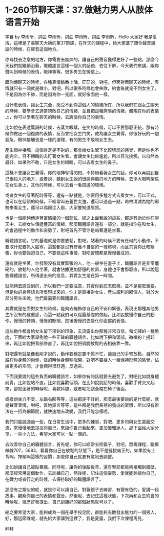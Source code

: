 # 1-260节聊天课：37.做魅力男人从肢体语言开始

字幕 by 李雨昕，詞曲 李雨昕，詞曲 李雨昕，詞曲 李雨昕，Hello 大家好 我是夏洛，這裡是了美聊天大師的第37節課，在昨天的課程中，給大家講了跟你聲音說話的時候，在聲音這個地方。

你尋找去注意的地方，你需要去無煉的，讓自己的聲音變得更好了一些點，那麼今天我們就繼續沿著，職體語言這樣一個大的話題，去往下解，今天我們來講，跟你聲叫到時候的表情，眼神等等，很多男生在微信上。

跟你傳聊天的時候，各種表情輪番上陣，茫茫的，對吧，但面對面聊天的時候，表情就只有一個就是微小，對吧，所以很多時候也會失敗，約會後就見不到女生了，不是因為你不帥，而是因為你一見面，就好像面他一樣。

沒什麼表情，讓女生完全，感受不到你這個人的情緒所在，所以我們在跟女生聊天的時候，要學會去適當誇敗自己的情緒，並且把這種誇張的情緒，體現在你的表情上，你可以學著在聊天的時候，去誇張你自己的表情。

比如說在表達驚訝的時候，去蒸大眼睛，在笑的時候，可以不要那麼正統，那有時候你做出一個復誇的表情，反而會把女生鬥笑，成為讓女生覺得，你很好玩的一個氣急，眼神接觸也是一樣的道理，有的男生不敢和女生去。

產生眼神接觸，這個肯定是不對的，那會給女生留下比較切弱的感覺，但是你也不能完全，目不轉睛的去盯著女生看，會讓女生比較尷尬，所以目光接觸，以自然為最好，如果你不敢，只是女生的眼睛，可以去看女生的鼻子。

這樣不會讓女生覺得，你的眼神奪得閃閃，不持續看著女生的話，你可以再說到自己很投入的地方，或者說，聽到女生說的很感興趣的地方的時候，去爭大眼睛聚焦在女生身上，其他的時候，可以去看一看周邊的環境。

或者女生的穿著配時等等，還有一點就是，你要用多種方式去看女生，可以正式，也可以在低頭的時候，不經常叫去養世太強，還可以通過一點，略帶清滅為她的邪勢來看女生，還可以偶爾注入眉，大家要知道眉貿。

也是一個能夠傳達豐富情緒的一個部位，總之上面我說的這些，都是有助於你在聊天中，去給女生傳遞豐富的情緒，那麼職體語言還有一部分，就是指你在和女生，約會過程中的動作和姿勢了，對吧首先不管你是站著還是坐著。

職體語言呢，它的基礎就是你要放鬆，對吧，站著的時候不要有任何的小動作，不要取什麼要抓人腦塞，這些都是沒有修養不自信的一種體現，而且其實你比較緊張，你也要強迫自己，不要做這件事情，對吧習慣都是慢慢養成的。

還有就是坐著，你發現沒有其實緊張的人，他一般坐在盪子上，職體語言是非常僵硬的，放鬆的人他坐著，就會佔據更加舒服的位置，身體也不會那麼直，所以說這些職體語言，所傳達出來的信息，其實女生是在第一時間。

就能夠去感受到的，所以我們一定要注意，其實你到底怎麼樣，並不是那麼重要，但是你的身體語言所表現出來的，你才是直接對女生，產生細利的那個人，對於大部分男生來說，他們最需要的職體語言。

其實就是在面對女生的時候，能夠去掩飾你自己的不安和緊張，表現出那種其他男生所沒有的穩重感，而這一點我們可以從最基礎的做起，比如說放慢你自己的動作，慢慢的轉頭，慢慢的眨眼，然後慢慢的去變化你面部的表情。

這些動作都會給女生留下深刻的印象，去流露出你那種非常自信，和切譯的一種態度，下面給大家舉例說一些正確的職體語言，比如說下把和頭部，微微的上揚起來，再比如說把背部停直了，再比如說把肩膀放鬆的去相後靠一靠。

對吧還有就是像我剛才說的，動作要穩定要不慌不忙，讓自己的手臂放鬆，自然的誰在你身體的兩側，做的時候身體輸涨開，對吧不要給人一種保持形體的感覺，佔據更多的空間，才會顯得很舒適，反過來。

下面我要說的這些負面的職體語言，如果你有的話就要去避免了，對吧比如說身體前青，比如說站不直，比如說喜歡低頭，在比如說說話的時候，喜歡手臂交叉起來，那麼坐著的時候呢，喜歡抖腿，或者呢把腿全縮在椅子後面。

或者說坐力不安，左鍋右盼等等，這些都是不好的，那麼最後要說的是什麼呢，就是聲音表情，對吧，質地語言等等，這些都是我們長期的養成的習慣，所以沒有辦法在一招為細節間，就快速地去改變，我們只能怎樣呢。

我們只能說通過一些，在日常生活中，更多的練習，對吧，更多的與女生當面交流，來慢慢地去提高你自己，來讓你自己看起來，更加優雅迷人，那下面給大家分享，一些小方法，希望大家可以一點一滴的。

去改善你自己的職體語言，首先呢，你可以經常去照鏡子，對吧，眾籌課程，聯繫微線707，5683，看看你自己在放鬆的狀態下，是不是挺拔端正的，如果說有土背啊，揮頭啊這樣的習慣，那麼你自己就要有意地去調整。

比如說讓自己被貼著牆，同時呢，讓你的後腦後背，還有臀部都能夠接觸到牆壁，那麼經常用這個動作，去訓練自己，然後呢，記住這個姿勢，愛就能夠讓你自己，在戰力或者行走的時候，去保持聯好的職體語言了。

那麼有之類似的呢，就是你可以讓自己，對著鏡子去練習，有聲有色的，愛講一段故事，觀察你自己的表情和聲音，然後呢，去記住這種狀態，下次再和女生約會的時候呢，經歷許發揮出，自己訓練好的那個狀態就可以了。

總之要希望大家，能夠成為一個在舉手投足間，都能夠去散發出魅力的一個男人，好，那這節課呢，就先給大家講到這裡了，我是夏露，我們下次課程再見。

拜拜